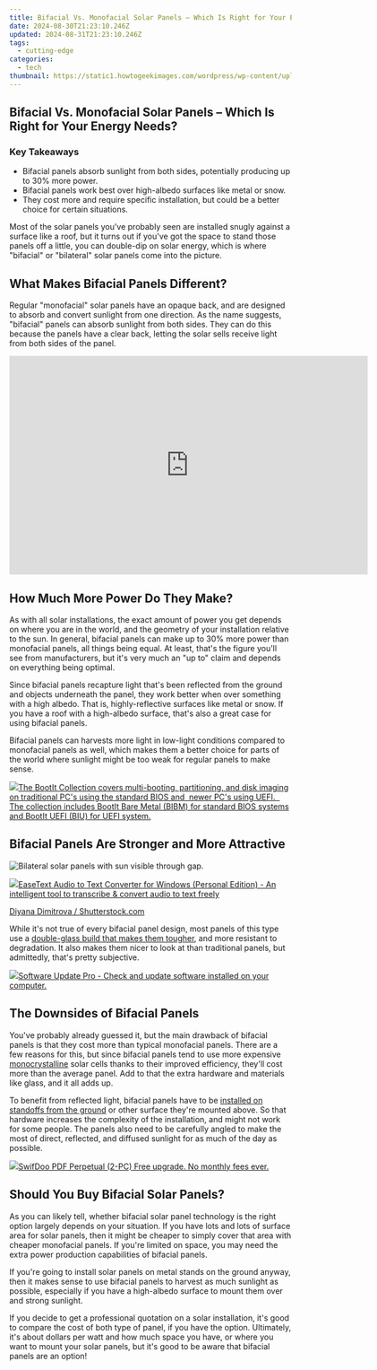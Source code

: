 ```yaml
---
title: Bifacial Vs. Monofacial Solar Panels – Which Is Right for Your Energy Needs?
date: 2024-08-30T21:23:10.246Z
updated: 2024-08-31T21:23:10.246Z
tags:
  - cutting-edge
categories:
  - tech
thumbnail: https://static1.howtogeekimages.com/wordpress/wp-content/uploads/2024/07/bifacial-solar-panels-in-a-field.jpg
---
```


## Bifacial Vs. Monofacial Solar Panels – Which Is Right for Your Energy Needs?

### Key Takeaways

* Bifacial panels absorb sunlight from both sides, potentially producing up to 30% more power.
* Bifacial panels work best over high-albedo surfaces like metal or snow.
* They cost more and require specific installation, but could be a better choice for certain situations.

 Most of the solar panels you've probably seen are installed snugly against a surface like a roof, but it turns out if you've got the space to stand those panels off a little, you can double-dip on solar energy, which is where "bifacial" or "bilateral" solar panels come into the picture.

##  What Makes Bifacial Panels Different?

 Regular "monofacial" solar panels have an opaque back, and are designed to absorb and convert sunlight from one direction. As the name suggests, "bifacial" panels can absorb sunlight from both sides. They can do this because the panels have a clear back, letting the solar sells receive light from both sides of the panel.

<!-- affiliate ads begin -->
<a href="https://secure.2checkout.com/order/checkout.php?PRODS=2337838&QTY=1&AFFILIATE=108875&CART=1"><iframe width="640" height="390" src="https://www.youtube.com/embed/rzZwphIv4RM" title="APFill - Ink and Toner Coverage Calculator" frameborder="0" allow="accelerometer; autoplay; clipboard-write; encrypted-media; gyroscope; picture-in-picture; web-share" referrerpolicy="strict-origin-when-cross-origin" allowfullscreen></iframe></a>
<!-- affiliate ads end -->
##  How Much More Power Do They Make?

 As with all solar installations, the exact amount of power you get depends on where you are in the world, and the geometry of your installation relative to the sun. In general, bifacial panels can make up to 30% more power than monofacial panels, all things being equal. At least, that's the figure you'll see from manufacturers, but it's very much an "up to" claim and depends on everything being optimal.

 Since bifacial panels recapture light that's been reflected from the ground and objects underneath the panel, they work better when over something with a high albedo. That is, highly-reflective surfaces like metal or snow. If you have a roof with a high-albedo surface, that's also a great case for using bifacial panels.

 Bifacial panels can harvests more light in low-light conditions compared to monofacial panels as well, which makes them a better choice for parts of the world where sunlight might be too weak for regular panels to make sense.

<!-- affiliate ads begin -->
<a href="https://secure.2checkout.com/order/checkout.php?PRODS=45152810&QTY=1&AFFILIATE=108875&CART=1"> <img src="https://secure.avangate.com/images/merchant/842ca578342915ccb8ae069595ba7233/products/copy_bootit-ss1_178x139.jpg" border="0">The BootIt Collection covers multi-booting, partitioning, and disk imaging on traditional PC's using the standard BIOS and  newer PC's using UEFI.   The collection includes BootIt Bare Metal (BIBM) for standard BIOS systems and BootIt UEFI (BIU) for UEFI system. 
</a>
<!-- affiliate ads end -->
##  Bifacial Panels Are Stronger and More Attractive

![Bilateral solar panels with sun visible through gap.](https://static1.howtogeekimages.com/wordpress/wp-content/uploads/2024/08/bilateral-solar-panels-with-sun-visible-through-gap.jpg) 

<!-- affiliate ads begin -->
<a href="https://secure.2checkout.com/order/checkout.php?PRODS=40203538&QTY=1&AFFILIATE=108875&CART=1"><img src="https://secure.avangate.com/images/merchant/cc4b82e826b52ec41c810301548e8f48/products/audio-to-text-transcription-software.png" border="0">EaseText Audio to Text Converter for Windows (Personal Edition) - An intelligent tool to transcribe & convert audio to text freely </a>
<!-- affiliate ads end -->
[Diyana Dimitrova / Shutterstock.com](https://www.shutterstock.com/image-photo/bilateral-solar-panels-natural-sun-flare-2434318013)

 While it's not true of every bifacial panel design, most panels of this type use a [double-glass build that makes them tougher](https://freyrenergy.com/unveiling-the-advantages-of-bifacial-solar-panels-a-complete-guide/#:~:text=Reinforced%20Durability%3A%20Glass%2FGlass%20Bifacial,loads%20compared%20to%20their%20counterparts.), and more resistant to degradation. It also makes them nicer to look at than traditional panels, but admittedly, that's pretty subjective.

<!-- affiliate ads begin -->
<a href="https://order.glarysoft.com/order/checkout.php?PRODS=4691139&QTY=1&AFFILIATE=108875&CART=1"><img src="https://secure.avangate.com/images/merchant/6734fa703f6633ab896eecbdfad8953a/products/SU-200-1.png" border="0">Software Update Pro - Check and update software installed on your computer. </a>
<!-- affiliate ads end -->
##  The Downsides of Bifacial Panels

 You've probably already guessed it, but the main drawback of bifacial panels is that they cost more than typical monofacial panels. There are a few reasons for this, but since bifacial panels tend to use more expensive [monocrystalline](https://www.ecowatch.com/solar/monocrystalline-vs-polycrystalline) solar cells thanks to their improved efficiency, they'll cost more than the average panel. Add to that the extra hardware and materials like glass, and it all adds up.

 To benefit from reflected light, bifacial panels have to be [installed on standoffs from the ground](https://phone-solutions.techidaily.com/how-to-downgrade-iphone-11-pro-without-losing-any-data-drfone-by-drfone-ios-system-repair-ios-system-repair/) or other surface they're mounted above. So that hardware increases the complexity of the installation, and might not work for some people. The panels also need to be carefully angled to make the most of direct, reflected, and diffused sunlight for as much of the day as possible.

<!-- affiliate ads begin -->
<a href="https://purchase.swifdoo.com/order/checkout.php?PRODS=38709260&QTY=1&AFFILIATE=108875&CART=1"><img src="https://secure.avangate.com/images/merchant/8b932759a5a04ddb34bf79e3f9072e4b/products/Product%20box%20white-1024x1024.png" border="0">SwifDoo PDF Perpetual (2-PC)  Free upgrade. No monthly fees ever. </a>
<!-- affiliate ads end -->
##  Should You Buy Bifacial Solar Panels?

 As you can likely tell, whether bifacial solar panel technology is the right option largely depends on your situation. If you have lots and lots of surface area for solar panels, then it might be cheaper to simply cover that area with cheaper monofacial panels. If you're limited on space, you may need the extra power production capabilities of bifacial panels.

 If you're going to install solar panels on metal stands on the ground anyway, then it makes sense to use bifacial panels to harvest as much sunlight as possible, especially if you have a high-albedo surface to mount them over and strong sunlight.

 If you decide to get a professional quotation on a solar installation, it's good to compare the cost of both type of panel, if you have the option. Ultimately, it's about dollars per watt and how much space you have, or where you want to mount your solar panels, but it's good to be aware that bifacial panels are an option!

<ins class="adsbygoogle"
     style="display:block"
     data-ad-format="autorelaxed"
     data-ad-client="ca-pub-7571918770474297"
     data-ad-slot="1223367746"></ins>



<ins class="adsbygoogle"
     style="display:block"
     data-ad-client="ca-pub-7571918770474297"
     data-ad-slot="8358498916"
     data-ad-format="auto"
     data-full-width-responsive="true"></ins>


